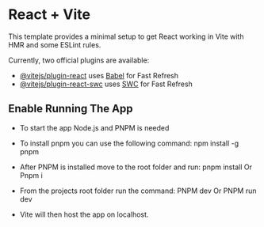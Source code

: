 # React + Vite

This template provides a minimal setup to get React working in Vite with HMR and some ESLint rules.

Currently, two official plugins are available:

- [@vitejs/plugin-react](https://github.com/vitejs/vite-plugin-react/blob/main/packages/plugin-react/README.md) uses [Babel](https://babeljs.io/) for Fast Refresh
- [@vitejs/plugin-react-swc](https://github.com/vitejs/vite-plugin-react-swc) uses [SWC](https://swc.rs/) for Fast Refresh

## Enable Running The App 

- To start the app Node.js and PNPM is needed 

- To install pnpm you can use the following command: npm install -g pnpm

- After PNPM is installed move to the root folder and run: pnpm install Or Pnpm i

- From the projects root folder run the command: PNPM dev Or PNPM run dev 

- Vite will then host the app on localhost.




